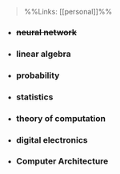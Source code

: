 >%%Links: [[personal]]%%

- ### ~~neural network~~
- ### linear algebra
- ### probability
- ### statistics
- ### theory of computation
- ### digital electronics
- ### Computer Architecture